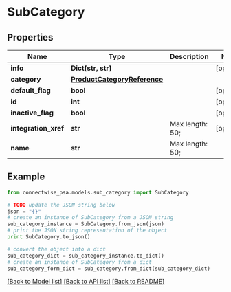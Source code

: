 # SubCategory


## Properties
Name | Type | Description | Notes
------------ | ------------- | ------------- | -------------
**info** | **Dict[str, str]** |  | [optional] 
**category** | [**ProductCategoryReference**](ProductCategoryReference.md) |  | 
**default_flag** | **bool** |  | [optional] 
**id** | **int** |  | [optional] 
**inactive_flag** | **bool** |  | [optional] 
**integration_xref** | **str** |  Max length: 50; | [optional] 
**name** | **str** |  Max length: 50; | 

## Example

```python
from connectwise_psa.models.sub_category import SubCategory

# TODO update the JSON string below
json = "{}"
# create an instance of SubCategory from a JSON string
sub_category_instance = SubCategory.from_json(json)
# print the JSON string representation of the object
print SubCategory.to_json()

# convert the object into a dict
sub_category_dict = sub_category_instance.to_dict()
# create an instance of SubCategory from a dict
sub_category_form_dict = sub_category.from_dict(sub_category_dict)
```
[[Back to Model list]](../README.md#documentation-for-models) [[Back to API list]](../README.md#documentation-for-api-endpoints) [[Back to README]](../README.md)


